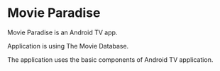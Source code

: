 # Movie Paradise

Movie Paradise is an Android TV app.

Application is using The Movie Database.

The application uses the basic components of Android TV application.
